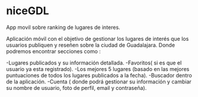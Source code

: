 # niceGDL

App movil sobre ranking de lugares de interes.

Aplicación móvil con el objetivo de gestionar los lugares de interés que los usuarios publiquen y reseñen sobre la ciudad de Guadalajara.
Donde podremos encontrar secciones como :

-Lugares publicados y su información detallada.
-Favoritos( si es que el usuario ya esta registrado).
-Los mejores 5 lugares (basado en las mejores puntuaciones de todos los lugares publicados a la fecha).
-Buscador dentro de la aplicación.
-Cuenta ( donde podrá gestionar su información y cambiar su nombre de usuario, foto de perfil, email y contraseña).
